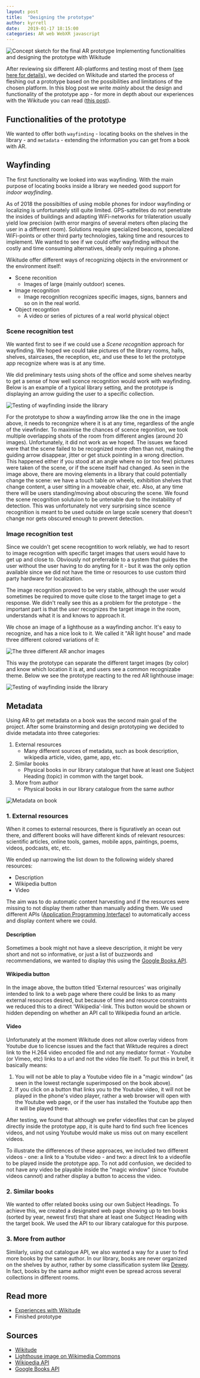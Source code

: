 ```yaml
---
layout: post
title:  "Designing the prototype"
author: kyrretl
date:   2019-01-17 18:15:00
categories: AR web WebXR javascript
---
```


![Concept sketch for the final AR prototype](https://scriptotek.github.io/ar-project/assets/sketch.png "Concept sketch for the final AR prototype")
Implementing functionalities and designing the prototype with Wikitude
<!-- more -->

After reviewing six different AR-platforms and testing most of them ([see here for details](https://scriptotek.github.io/ar-project/platform-evaluation/)), we decided on Wikitude and started the process of fleshing out a prototype based on the possibilities and limitations of the chosen platform. In this blog post we write *mainly* about the design and functionality of the prototype app - for more in depth about our experiences with the Wikitude you can read ([this post](https://scriptotek.github.io/ar-project/blog/2019/01/17/exp-wikitude.html)).

## Functionalities of the prototype
We wanted to offer both `wayfinding` - locating books on the shelves in the library - and `metadata` - extending the information you can get from a book with AR.

## Wayfinding
The first functionality we looked into was wayfinding. With the main purpose of locating books inside a library we needed good support for *indoor wayfinding*.

As of 2018 the possibilties of using mobile phones for indoor wayfinding or localizing is unfortunately still quite limited. GPS-sattelites do not penetrate the insides of buildings and adapting WiFi-networks for trilateration usually yield low precision (with error margins of several meters often placing the user in a different room). Solutions require specialized beacons, specialized WiFi-points or other third party technologies, taking time and resources to implement.
We wanted to see if we could offer wayfinding without the costly and time consuming alternatives, ideally only requiring a phone.

Wikitude offer different ways of recognizing objects in the environment or the environment itself:

* Scene reconition
  * Images of large (mainly outdoor) scenes. 
* Image recognition
  * Image recognition recognizes specific images, signs, banners and so on in the real world.
* Object recogntion
  * A video or series of pictures of a real world physical object


### Scene recognition test
We wanted first to see if we could use a *Scene recognition* approach for wayfinding. We hoped we could take pictures of the library rooms, halls, shelves, staircases, the reception, etc, and use these to let the prototype app recognize where was is at any time.

We did preliminary tests using shots of the office and some shelves nearby to get a sense of how well scence recognition would work with wayfinding. Below is an example of a typical library setting, and the prototype is displaying an arrow guiding the user to a specific collection.

![Testing of wayfinding inside the library](https://scriptotek.github.io/ar-project/assets/wayfinding_scene_test.png "Testing of wayfinding inside the library")

For the prototype to show a wayfinding arrow like the one in the image above, it needs to recongnize where it is at any time, regardless of the angle of the viewfinder. To maximise the chances of scence regonition, we took multiple overlapping shots of the room from different angles (around 20 images). Unfortunately, it did not work as we hoped. The issues we faced were that the scene failed to be recognized more often than not, making the guiding arrow disappear, jitter or get stuck pointing in a wrong direction. This happened either if you stood at an angle where no (or too few) pictures were taken of the scene, or if the scene itself had changed. As seen in the image above, there are moving elements in a library that could potentially change the scene: we have a touch table on wheels, exhibition shelves that change content, a user sitting in a moveable chair, etc. Also, at any time there will be users standing/moving about obscuring the scene. We found the scene recognition solutuion to be untenable due to the instability of detection. This was unfortunately not very surprising since scence recognition is meant to be used outside on large scale scenery that doesn't change nor gets obscured enough to prevent detection.

### Image recognition test
Since we couldn't get scene recogntition to work reliably, we had to resort to image recogntion with specific target images that users would have to get up and close to. Obviously not preferrable to a system that guides the user without the user having to do anyting for it - but it was the only option available since we did not have the time or resources to use custom third party hardware for localization. 

The image recognition proved to be very stable, although the user would sometimes be required to move quite close to the target image to get a response. We didn't really see this as a problem for the prototype - the important part is that the *user* recognizes the target image in the room, understands what it is and knows to approach it.

We chose an image of a lighthouse as a wayfinding anchor. It's easy to recognize, and has a nice look to it. We called it "AR light house" and made three different colored variations of it:

![The three different AR anchor images](https://scriptotek.github.io/ar-project/assets/AR_lighthouses.png "The three different AR anchor images")

This way the prototype can separate the different target images (by color) and know which location it is at, and users see a common recognizabe theme. Below we see the prototype reacting to the red AR lighthouse image:

![Testing of wayfinding inside the library](https://scriptotek.github.io/ar-project/assets/wayfinding_image_test.png "Testing of wayfinding inside the library")


## Metadata
Using AR to get metadata on a book was the second main goal of the project. After some brainstorming and design prototyping we decided to divide metadata into three categories:

1. External resources
    * Many different sources of metadata, such as book description, wikipedia article, video, game, app, etc.
2. Similar books
    * Physical books in our library catalogue that have at least one Subject Heading (topic) in common with the target book.
3. More from author
    * Physical books in our library catalogue from the same author


![Metadata on book](https://scriptotek.github.io/ar-project/assets/metadata_test.png "Metadata on book")

### 1. External resources
When it comes to external resources, there is figuratively an ocean out there, and different books will have different kinds of relevant resources: scientific articles, online tools, games, mobile apps, paintings, poems, videos, podcasts, etc, etc. 

We ended up narrowing the list down to the following widely shared resources:

* Description
* Wikipedia button
* Video

The aim was to do automatic content harvesting and if the resources were missing to not display them rather than manually adding them.
We used different APIs ([Application Programming Interface](https://en.wikipedia.org/wiki/Application_programming_interface)) to automatically access and display content where we could.

#### Description
Sometimes a book might not have a sleeve description, it might be very short and not so informative, or just a list of buzzwords and recommendations, we wanted to display this using the [Google Books API](https://developers.google.com/books/).

#### Wikipedia button
In the image above, the button titled 'External resources' was originally intended to link to a web page where there could be links to as many external resources desired, but because of time and resource constraints we reduced this to a direct 'Wikipedia'-link. This button would be shown or hidden depending on whether an API call to Wikipedia found an article. 

#### Video
Unfortunately at the moment Wikitude does not allow overlay videos from Youtube due to licencse issues and the fact that Wiktude requires a direct link to the H.264 video encoded file and not any mediator format - Youtube (or Vimeo, etc) links to a url and not the video file itself. To put this in breif, it basically means:

1. You will not be able to play a Youtube video file in a "magic window" (as seen in the lowest rectangle superimposed on the book above).
2. If you click on a button that links you to the Youtube video, it will not be played in the phone's video player, rather a web browser will open with the Youtube web page, or if the user has installed the Youtube app then it will be played there.

After testing, we found that although we prefer videofiles that can be played directly inside the prototype app, it is quite hard to find such free licences videos, and not using Youtube would make us miss out on many excellent videos. 

To illustrate the differences of these approaces, we included two different videos - one: a link to a Youtube video - and two: a direct link to a videofile to be played inside the prototype app. To not add confusion, we decided to not have any video be playable inside the "magic window" (since Youtube videos cannot) and rather display a button to access the video.

### 2. Similar books
We wanted to offer related books using our own Subject Headings. To achieve this, we created a designated web page showing up to ten books (sorted by year, newest first) that share at least one Subject Heading with the target book. We used the API to our library catalogue for this purpose.

### 3. More from author
Similarly, using out catalogue API, we also wanted a way for a user to find more books by the same author. In our library, books are never organized on the shelves by author, rather by some classification system like [Dewey](https://en.wikipedia.org/wiki/Dewey_Decimal_Classification). In fact, books by the same author might even be spread across several collections in different rooms.


## Read more

* [Experiences with Wikitude](https://scriptotek.github.io/ar-project/blog/2019/01/17/exp-wikitude.html)
* Finished prototype

## Sources
* [Wikitude](http://www.wikitude.com)
* [Lighthouse image on Wikimedia Commons](https://commons.wikimedia.org/wiki/File:Brier_Island_Lighthouse_(1).jpg)
* [Wikipedia API](https://www.mediawiki.org/wiki/API:Main_page)
* [Google Books API](https://developers.google.com/books/)


